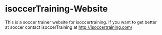 # isoccerTraining-Website
This is a soccer trainer website for isoccertraining. If you want to get better at soccer contact isoccerTraining at http://isoccertraining.com/
